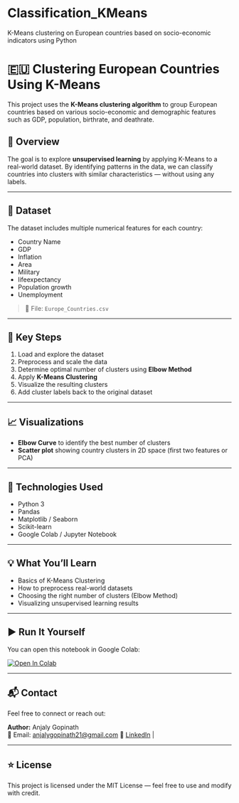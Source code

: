 # Classification_KMeans
K-Means clustering on European countries based on socio-economic indicators using Python

# 🇪🇺 Clustering European Countries Using K-Means

This project uses the **K-Means clustering algorithm** to group European countries based on various socio-economic and demographic features such as GDP, population, birthrate, and deathrate.

## 📌 Overview

The goal is to explore **unsupervised learning** by applying K-Means to a real-world dataset. By identifying patterns in the data, we can classify countries into clusters with similar characteristics — without using any labels.

---

## 📂 Dataset

The dataset includes multiple numerical features for each country:
- Country Name
- GDP
- Inflation
- Area
- Military
- lifeexpectancy
- Population growth
- Unemployment

> 📁 File: `Europe_Countries.csv`

---

## 🧠 Key Steps

1. Load and explore the dataset
2. Preprocess and scale the data
3. Determine optimal number of clusters using **Elbow Method**
4. Apply **K-Means Clustering**
5. Visualize the resulting clusters
6. Add cluster labels back to the original dataset

---

## 📈 Visualizations

- **Elbow Curve** to identify the best number of clusters
- **Scatter plot** showing country clusters in 2D space (first two features or PCA)

---

## 🧪 Technologies Used

- Python 3
- Pandas
- Matplotlib / Seaborn
- Scikit-learn
- Google Colab / Jupyter Notebook

---

## 💡 What You’ll Learn

- Basics of K-Means Clustering
- How to preprocess real-world datasets
- Choosing the right number of clusters (Elbow Method)
- Visualizing unsupervised learning results

---

## ▶️ Run It Yourself

You can open this notebook in Google Colab:

[![Open In Colab](https://colab.research.google.com/assets/colab-badge.svg)](https://drive.google.com/file/d/1kTJ1K7MS28wUx3nPf_GEA1EjZc7z3nsv/view?usp=sharing)

---

## 📬 Contact

Feel free to connect or reach out:

**Author:** Anjaly Gopinath  
📧 Email: anjalygopinath21@gmail.com
🔗 [LinkedIn](www.linkedin.com/in/anjaly-gopinath-35045272) | 

---

## ⭐️ License

This project is licensed under the MIT License — feel free to use and modify with credit.

